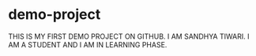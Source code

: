 # demo-project
THIS IS MY FIRST DEMO PROJECT ON GITHUB.
I AM SANDHYA TIWARI.
I AM A STUDENT AND I AM IN LEARNING PHASE.
